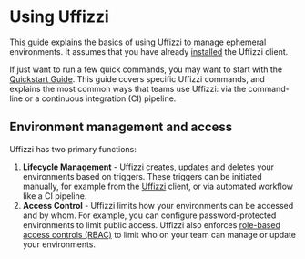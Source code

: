 # Using Uffizzi

This guide explains the basics of using Uffizzi to manage ephemeral environments. It assumes that you have already [installed](install.md) the Uffizzi client.

If just want to run a few quick commands, you may want to start with the [Quickstart Guide](quickstart.md). This guide covers specific Uffizzi commands, and explains the most common ways that teams use Uffizzi: via the command-line or a continuous integration (CI) pipeline.

## Environment management and access

Uffizzi has two primary functions:   

1. **Lifecycle Management** - Uffizzi creates, updates and deletes your environments based on triggers. These triggers can be initiated manually, for example from the [Uffizzi](install.md) client, or via automated workflow like a CI pipeline.
2. **Access Control** - Uffizzi limits how your environments can be accessed and by whom. For example, you can configure password-protected environments to limit public access. Uffizzi also enforces [role-based access controls (RBAC)](topics/rbac.md) to limit who on your team can manage or update your environments.



